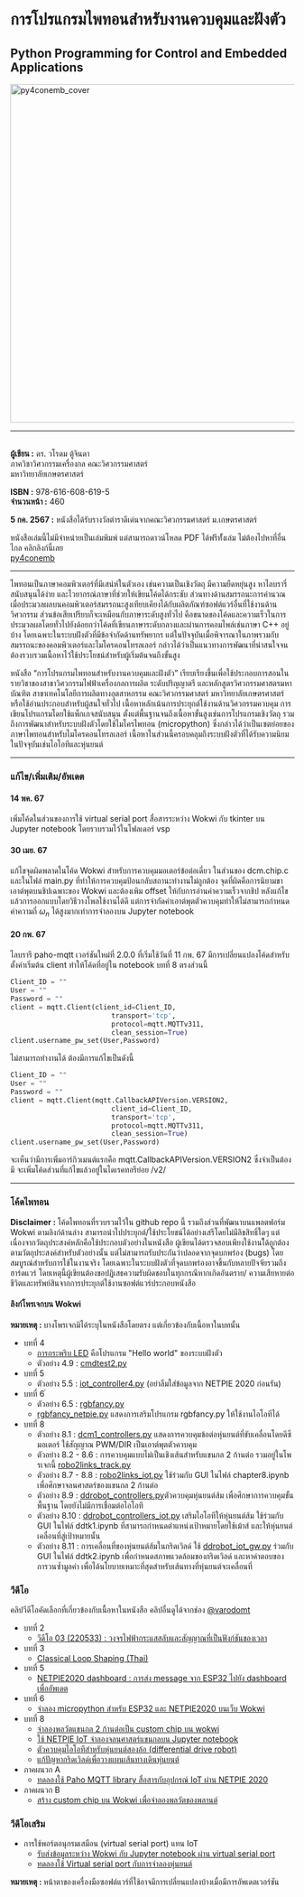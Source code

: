 # การโปรแกรมไพทอนสำหรับงานควบคุมและฝังตัว

## Python Programming for Control and Embedded Applications

<img src="https://drive.google.com/uc?id=19irK_Lqk0BtMGrlq-kmb6powwAsoIg0Q" width=600 alt="py4conemb_cover"/>
<hr>
<br><b>ผู้เขียน :</b> ดร. วโรดม ตู้จินดา
<br>ภาควิชาวิศวกรรมเครื่องกล คณะวิศวกรรมศาสตร์
<br>มหาวิทยาลัยเกษตรศาสตร์
<p />
<p />
<b>ISBN :</b> 978-616-608-619-5
<br><b>จำนวนหน้า :</b> 460 
<p />

**5 กค. 2567 :** หนังสือได้รับรางวัลตำราดีเด่นจากคณะวิศวกรรมศาสตร์ ม.เกษตรศาสตร์
  
หนังสือเล่มนี้ไม่มีจำหน่ายเป็นเล่มพิมพ์ แต่สามารถดาวน์โหลด PDF ได้ฟรีทั้่งเล่ม ไม่ต้องไปหาที่อื่นไกล คลิกลิงก์นี้เลย 
<br><a href="https://drive.google.com/file/d/1NplIDw-kojc8b0gLTpcQZE3m9YRQV7M3/view?usp=sharing">py4conemb</a>

<hr>
<p />
ไพทอนเป็นภาษาคอมพิวเตอร์ที่มีเสน่ห์ในตัวเอง เช่นความเป็นเชิงวัตถุ มีความยืดหยุ่นสูง หาไลบรารี่สนับสนุนได้ง่าย และไวยากรณ์ภาษาที่ช่วยให้เขียนโค้ดได้กระชับ ส่วนทางด้านสมรรถนะการคำนวณเมื่อประมวลผลบนคอมพิวเตอร์สมรรถนะสูงเทียบเคียงได้กับผลิตภัณฑ์ซอฟต์แวร์อื่นที่ใช้งานด้านวิศวกรรม ส่วนข้อเสียเปรียบก็จะเหมือนกับภาษาระดับสูงทั่วไป คือขนาดของโค้ดและความเร็วในการประมวลผลโดยทั่วไปยังด้อยกว่าโค้ดที่เขียนภาษาระดับกลางและผ่านการคอมไพล์เช่นภาษา C++ อยู่บ้าง โดยเฉพาะในระบบฝังตัวที่มีข้อจำกัดด้านทรัพยากร แต่ในปัจจุบันเมื่อพิจารณาในภาพรวมกับสมรรถนะของคอมพิวเตอร์และไมโครคอนโทรลเลอร์ กล่าวได้ว่าเป็นแนวทางการพัฒนาที่น่าสนใจจนต้องรวบรวมเนื้อหาไว้ใช้ประโยชน์สำหรับผู้เริ่มต้นจนถึงขั้นสูง
<p />
หนังสือ “การโปรแกรมไพทอนสำหรับงานควบคุมและฝังตัว” เรียบเรียงขึ้นเพื่อใช้ประกอบการสอนในรายวิชาของสาขาวิศวกรรมไฟฟ้าเครื่องกลการผลิต ระดับปริญญาตรี และหลักสูตรวิศวกรรมศาสตรมหาบัณฑิต สาขาเทคโนโลยีการผลิตทางอุตสาหกรรม คณะวิศวกรรมศาสตร์ มหาวิทยาลัยเกษตรศาสตร์ หรือใช้อ่านประกอบสำหรับผู้สนใจทั่วไป เนื้อหาหลักเน้นการประยุกต์ใช้งานด้านวิศวกรรมควบคุม การเขียนโปรแกรมโดยใช้แพ็กเกจสนับสนุน ตั้งแต่พื้นฐานจนถึงเนื้อหาขั้นสูงเช่นการโปรแกรมเชิงวัตถุ รวมถึงการพัฒนาสำหรับระบบฝังตัวโดยใช้ไมโครไพทอน (micropython)  ซึ่งกล่าวได้ว่าเป็นเซตย่อยของภาษาไพทอนสำหรับไมโครคอนโทรลเลอร์ เนื้อหาในส่วนนี้ครอบคลุมถึงระบบฝังตัวที่ได้รับความนิยมในปัจจุบันเช่นไอโอทีและหุ่นยนต์ 

<hr>

### แก้ไข/เพิ่มเติม/อัพเดต

#### 14 พค. 67

เพิ่มโค้ดในส่วนของการใช้ virtual serial port สื่อสารระหว่าง Wokwi กับ tkinter บน 
Jupyter notebook โดยรวบรวมไว้ในโฟลเดอร์ vsp 

#### 30 เมย. 67

แก้ไขจุดผิดพลาดในโค้ด Wokwi สำหรับการควบคุมมอเตอร์ข้อต่อเดี่ยว ในส่วนของ dcm.chip.c และในไฟล์ main.py ที่ทำให้การควบคุมป้อนกลับสถานะทำงานไม่ถูกต้อง 
จุดที่ผิดคือการนิยามขาเอาต์พุตบนชิปเฉพาะของ Wokwi และต้องเพิม offset ให้กับการอ่านค่าความเร็วจากชิป หลังแก้ไขแล้วการออกแบบโดยวิธีวางโพลใช้งานได้ดี 
แต่การจำกัดค่าเอาต์พุตตัวควบคุมทำให้ไม่สามารถกำหนดค่าความถี่ $\omega_n$ ได้สูงมากเท่าการจำลองบน Jupyter notebook


#### 20 กพ. 67

ไลบรารี paho-mqtt เวอร์ชันใหม่ที่ 2.0.0 ที่เริ่มใช้วันที่ 11 กพ. 67 มีการเปลี่ยนแปลงโค้ดสำหรับตั้งค่าเริ่มต้น client ทำให้โค้ดที่อยู่ใน notebook บทที่ 8 ตรงส่วนนี้

```python
Client_ID = ""
User = ""
Password = ""
client = mqtt.Client(client_id=Client_ID,
                         transport='tcp',
                         protocol=mqtt.MQTTv311,
                         clean_session=True)
client.username_pw_set(User,Password)
```
ไม่สามารถทำงานได้ ต้องมีการแก้ไขเป็นดังนี้

```python
Client_ID = ""
User = ""
Password = ""
client = mqtt.Client(mqtt.CallbackAPIVersion.VERSION2,
                         client_id=Client_ID,
                         transport='tcp',
                         protocol=mqtt.MQTTv311,
                         clean_session=True)
client.username_pw_set(User,Password)
```

จะเห็นว่ามีการเพิ่มอาร์กิวเมนต์แรกคือ mqtt.CallbackAPIVersion.VERSION2 ซึ่งจำเป็นต้องมี จะเพิ่มโค้ดส่วนที่แก้ไขแล้วอยู๋ในไดเรคทอรีย่อย /v2/

<hr>

### โค้ดไพทอน

<b>Disclaimer : </b>โค้ดไพทอนที่รวบรวมไว้ใน github repo นี้ รวมถึงส่วนที่พัฒนาบนแพลตฟอร์ม Wokwi ตามลิงก์ด้านล่าง สามารถนำไปประยุกต์/ใช้ประโยชน์ได้อย่างเสรีโดยไม่มีลิขสิทธิ์ใดๆ แต่เนื่องจากวัตถุประสงค์หลักคือใช้ประกอบตัวอย่างในหนังสือ ผู้เขียนได้ตรวจสอบเพึยงใช้งานไ้ด้ถูกต้องตามวัตถุประสงค์สำหรับตัวอย่างนั้น แต่ไม่สามารถรับประกันว่าปลอดจากจุดบกพร่อง (bugs) โดยสมบูรณ์สำหรับการใช้ในงานจริง โดยเฉพาะในระบบฝังตัวที่จุดบกพร่องอาจขึ้นกับหลายปัจจัยรวมถึงฮาร์ดแวร์ โดยเหตุนี้ผู้เขียนต้องขอปฏิเสธความรับผิดชอบในทุกกรณีหากเกิดอันตราย/ ความเสียหายต่อชีวิตและทรัพย์สินจากการประยุกต์ใช้งานซอฟต์แวร์ประกอบหนังสือ

#### ลิงก์โพรเจกบน Wokwi

<b>หมายเหตุ : </b> บางโพรเจกมิได้ระบุในหนังสือโดยตรง แต่เกี่ยวข้องกับเนื้อหาในบทนั้น

<ul>
<li />บทที่ 4
<ul>
<li /><a href="https://wokwi.com/projects/387226918295246849">การกระพริบ LED</a> คือโปรแกรม "Hello world" ของระบบฝังตัว
<li />ตัวอย่าง 4.9 : <a href="https://wokwi.com/projects/387227633700996097">cmdtest2.py</a>

</ul>

<li />บทที่ 5
<ul>
<li />ตัวอย่าง 5.5 : <a href="https://wokwi.com/projects/387228145560282113">iot_controller4.py</a> (อย่าลืมใส่ข้อมูลจาก NETPIE 2020 ก่อนรัน)

</ul>

<li />บทที่ 6
์<ul>
<li />ตัวอย่าง 6.5 : <a href="https://wokwi.com/projects/387227152163383297">rgbfancy.py</a>
<li /><a href="https://wokwi.com/projects/387227281091069953">rgbfancy_netpie.py</a> แสดงการเสริมโปรแกรม rgbfancy.py ให้ใช้งานไอโอทีได้
</ul>
<li />บทที่ 8
<ul>
<li />ตัวอย่าง 8.1 : <a href="https://wokwi.com/projects/387228486819383297">dcm1_controllers.py</a> แสดงการควบคุมข้อต่อหุ่นยนต์ที่ขับเคลื่อนโดยดีซีมอเตอร์ ใช้สัญญาณ PWM/DIR เป็นเอาต์พุตตัวควบคุม 
<li />ตัวอย่าง 8.2 - 8.6 : การควบคุมแบบไม่เป็นเชิงเส้นสำหรับแขนกล 2 ก้านต่อ รวมอยู่ในโพรเจกนี้ <a href="https://wokwi.com/projects/387228698016260097">robo2links_track.py</a>
<li />ตัวอย่าง 8.7 - 8.8 : <a href="https://wokwi.com/projects/387229048610888705">robo2links_iot.py</a> ใช้ร่วมกับ GUI ในไฟล์ chapter8.ipynb เพื่อศึกษาจลนศาสตร์ของแขนกล 2 ก้านต่อ
<li />ตัวอย่าง 8.9 : <a href="https://wokwi.com/projects/387229353821011969">ddrobot_controllers.py</a>ตัวควบคุมหุ่นยนต์ส้ม เพื่อศึกษาการควบคุมขั้นพื้นฐาน โดยยังไม่มีการเชื่อมต่อไอโอที 
<li />ตัวอย่าง 8.10 : <a href="https://wokwi.com/projects/387229438026931201">ddrobot_controllers_iot.py</a> เสริมไอโอทีให้หุ่นยนต์ส้ม ใช้ร่วมกับ GUI ในไฟล์ ddtk1.ipynb ที่สามารถกำหนดตำแหน่งเป้าหมายโดยใช้เม้าส์ และให้หุ่นยนต์เคลื่อนที่สู่เป้าหมายนั้น
<li />ตัวอย่าง 8.11 : การเคลื่อนที่ของหุ่นยนต์ส้มในกริดเวิลด์ ใช้ <a href="https://wokwi.com/projects/387229597666359297">ddrobot_iot_gw.py</a> ร่วมกับ GUI ในไฟล์ ddtk2.ipynb เพื่อกำหนดสภาพแวดล้อมของกริดเวิลด์ และหาคำตอบของการวนซ้ำมูลค่า เพื่อได้นโยบายเหมาะที่สุดสำหรับเส้นทางที่หุ่นยนต์จะเคลื่อนที่
</ul>

</ul>

### วีดีโอ

คลิปวีดีโอคัดเลือกที่เกี่ยวข้องกับเนื้อหาในหนังสือ คลิปอื่นดูได้จากช่อง <a href="https://www.youtube.com/@varodomt">@varodomt</a>

<ul>
<li />บทที่ 2
<ul>
<li /><a href="https://youtu.be/ga2dXXfAiFk?si=HSCCF3p7DPQcigoQ">วีดีโอ 03 (220533) : วงจรไฟฟ้ากระแสสลับและสัญญาณที่เป็นฟังก์ชันของเวลา</a>
</ul>

<li />บทที่ 3
<ul>
<li /><a href="https://youtu.be/24eO3mYsSaA?si=O7WLQB4Ee5xJaiu9">Classical Loop Shaping (Thai)</a>
</ul>

<li />บทที่ 5
<ul>
<li /><a href="https://youtu.be/XHzSaWOAS0E?si=JPH8nAf90NuZly6s">NETPIE2020 dashboard : การส่ง message จาก ESP32 ไปยัง dashboard เพื่ออัพเดต</a>
</ul>
<li />บทที่ 6
<ul>
<li /><a href="https://youtu.be/a0tH8vJ3T0g?si=tzwP95jq2MsYPfZP">จำลอง micropython สำหรับ ESP32 และ NETPIE2020 บนเว็บ Wokwi</a>
</ul>
<li />บทที่ 8
<ul>
<li /><a href="https://youtu.be/3to1_SIWH64?si=RJJlr-ashozVOH8Z">จำลองพลวัตแขนกล 2 ก้านต่อเป็น custom chip บน wokwi</a>
<li /><a href="https://youtu.be/P5REf6HBmz0?si=14ktX0IOTdaUbArB">ใช้ NETPIE IoT จำลองจลนศาสตร์แขนกลบน Jupyter notebook</a>
<li /><a href="https://youtu.be/Dfr7qgxvRS8?si=6LlR_nIbKrHQhWb5">ตัวควบคุมไอโอทีสำหรับหุ่นยนต์สองล้อ (differential drive robot)</a>
<li /><a href="https://youtu.be/3vH49engcdo?si=U-qlE9JvXggqxU1C">แก้ปัญหากริดเวิลด์เพื่อวางแผนเส้นทางเดินหุ่นยนต์</a>
</ul>
<li />ภาคผนวก A
<ul>
<li /><a href="https://youtu.be/lH7kSj0lai0?si=KllavgeFK3-qPKYj">ทดลองใช้ Paho MQTT library สื่อสารกับอุปกรณ์ IoT ผ่าน NETPIE 2020</a>
</ul>

<li />ภาคผนวก B
<ul>
<li /><a href="https://youtu.be/-P7gBgtUN0w?si=pzosqkCR48jrDkw4">สร้าง custom chip บน Wokwi เพื่อจำลองพลวัตของพลานต์</a>
</ul>
</ul>

### วีดีโอเสริม

<ul>
<li />การใช้พอร์ตอนุกรมเสมือน (virtual serial port) แทน IoT
<ul>
<li /><a href="https://youtu.be/7BJiWQn4hBs">รับส่งข้อมูลระหว่าง Wokwi กับ Jupyter notebook ผ่าน virtual serial port</a>
<li /><a href="https://youtu.be/77J155Bu_eI">ทดลองใช้ Virtual serial port กับการจำลองหุ่นยนต์</a>
</ul>
</ul>

<b>หมายเหตุ : </b>
หน้าตาของเครื่องมือซอฟต์แวร์ที่ใช้อาจมีการเปลี่ยนแปลงบ้างเมื่อมีการอัพเดตเวอร์ชัน 
